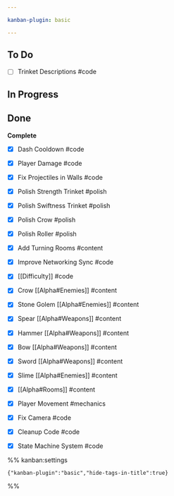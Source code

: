 ```yaml
---

kanban-plugin: basic

---
```


## To Do

- [ ] Trinket Descriptions #code


## In Progress



## Done

**Complete**
- [x] Dash Cooldown #code
- [x] Player Damage #code
- [x] Fix Projectiles in Walls #code
- [x] Polish Strength Trinket #polish
- [x] Polish Swiftness Trinket #polish
- [x] Polish Crow #polish
- [x] Polish Roller #polish
- [x] Add Turning Rooms #content
- [x] Improve Networking Sync #code
- [x] [[Difficulty]] #code
- [x] Crow [[Alpha#Enemies]] #content
- [x] Stone Golem [[Alpha#Enemies]] #content
- [x] Spear [[Alpha#Weapons]] #content
- [x] Hammer  [[Alpha#Weapons]] #content
- [x] Bow [[Alpha#Weapons]] #content
- [x] Sword  [[Alpha#Weapons]] #content
- [x] Slime [[Alpha#Enemies]] #content
- [x] [[Alpha#Rooms]] #content
- [x] Player Movement #mechanics
- [x] Fix Camera #code
- [x] Cleanup Code #code
- [x] State Machine System #code




%% kanban:settings
```
{"kanban-plugin":"basic","hide-tags-in-title":true}
```
%%